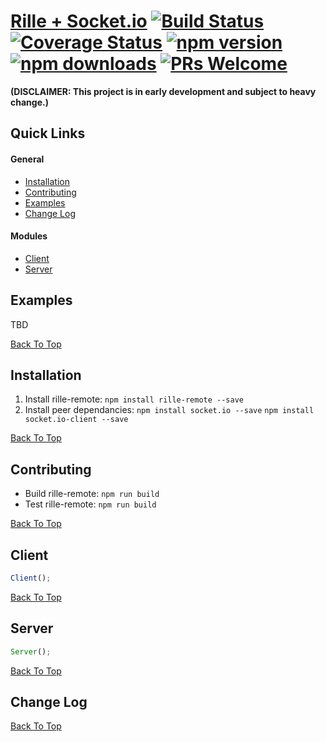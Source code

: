 # [Rille + Socket.io](http://www.rille.io) [![Build Status](https://img.shields.io/travis/dbmeads/rille-remote/master.svg?style=flat-square)](https://travis-ci.org/dbmeads/rille-remote) [![Coverage Status](https://img.shields.io/coveralls/dbmeads/rille-remote/master.svg?style=flat-square)](https://coveralls.io/github/dbmeads/rille-remote?branch=master) [![npm version](https://img.shields.io/npm/v/rille-remote.svg?style=flat-square)](https://www.npmjs.com/package/rille-remote) [![npm downloads](https://img.shields.io/npm/dm/rille-remote.svg?style=flat-square)](https://www.npmjs.com/package/rille-remote) [![PRs Welcome](https://img.shields.io/badge/PRs-welcome-brightgreen.svg?style=flat-square)](CONTRIBUTING.md#pull-requests)

**(DISCLAIMER: This project is in early development and subject to heavy change.)**

## Quick Links

#### General
* [Installation](#installation)
* [Contributing](#contributing)
* [Examples](#examples)
* [Change Log](#change-log)

#### Modules
* [Client](#client)
* [Server](#server)

## Examples

TBD

[Back To Top](#quick-links)

## Installation

1. Install rille-remote: `npm install rille-remote --save`
2. Install peer dependancies: `npm install socket.io --save` `npm install socket.io-client --save`

[Back To Top](#quick-links)

## Contributing

* Build rille-remote: `npm run build`
* Test rille-remote: `npm run build`

[Back To Top](#quick-links)

## Client

```js
Client();
```

[Back To Top](#quick-links)

## Server

```js
Server();
```

[Back To Top](#quick-links)

## Change Log

[Back To Top](#quick-links)